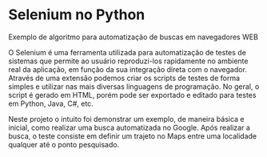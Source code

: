 # Selenium no Python
Exemplo de algoritmo para automatização de buscas em navegadores WEB

O Selenium é uma ferramenta utilizada para automatização de testes de sistemas que permite ao usuário reproduzi-los rapidamente no ambiente real da aplicação, em função da sua integração direta com o navegador. Através de uma extensão podemos criar os scripts de testes de forma simples e utilizar nas mais diversas linguagens de programação. No geral, o script é gerado em HTML, porém pode ser exportado e editado para testes em Python, Java, C#, etc.

Neste projeto o intuito foi demonstrar um exemplo, de maneira básica e inicial, como realizar uma busca automatizada no Google. Após realizar a busca, o teste consiste em definir um trajeto no Maps entre uma localidade qualquer até o ponto pesquisado.

